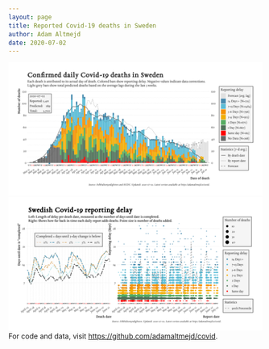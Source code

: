 ```yaml
---
layout: page
title: Reported Covid-19 deaths in Sweden
author: Adam Altmejd
date: 2020-07-02
---
```


![Graph of Swedish Covid-19 deaths with reporting delay.](deaths_lag_sweden_2020-07-02.png "Swedish Covid-19 deaths.")
![Graph of Swedish Covid-19 reporting delay in daily deaths.](lag_trend_sweden_2020-07-02.png "Trend in Swedish Covid-19 mortality reporting delay.")
For code and data, visit <https://github.com/adamaltmejd/covid>.
